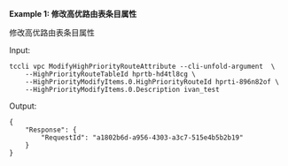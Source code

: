 **Example 1: 修改高优路由表条目属性**

修改高优路由表条目属性

Input: 

```
tccli vpc ModifyHighPriorityRouteAttribute --cli-unfold-argument  \
    --HighPriorityRouteTableId hprtb-hd4tl8cg \
    --HighPriorityModifyItems.0.HighPriorityRouteId hprti-896n82of \
    --HighPriorityModifyItems.0.Description ivan_test
```

Output: 
```
{
    "Response": {
        "RequestId": "a1802b6d-a956-4303-a3c7-515e4b5b2b19"
    }
}
```


